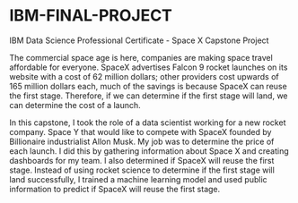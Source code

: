 # IBM-FINAL-PROJECT
IBM Data Science Professional Certificate - Space X Capstone Project

The commercial space age is here, companies are making space travel affordable for everyone. SpaceX advertises Falcon 9 rocket launches on its website with a cost of 62 million dollars; other providers cost upwards of 165 million dollars each, much of the savings is because SpaceX can reuse the first stage. Therefore, if we can determine if the first stage will land, we can determine the cost of a launch.

In this capstone, I took the role of a data scientist working for a new rocket company. Space Y that would like to compete with SpaceX founded by Billionaire industrialist Allon Musk. My job was to determine the price of each launch. I did this by gathering information about Space X and creating dashboards for my team. I also determined if SpaceX will reuse the first stage. Instead of using rocket science to determine if the first stage will land successfully, I trained a machine learning model and used public information to predict if SpaceX will reuse the first stage.
